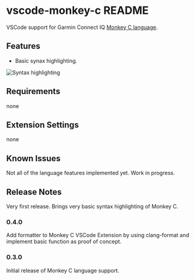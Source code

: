# vscode-monkey-c README

VSCode support for Garmin Connect IQ [Monkey C language](https://developer.garmin.com/connect-iq/programmers-guide/monkey-c/).

## Features

* Basic synax highlighting.

![Syntax highlighting](https://raw.githubusercontent.com/ghisguth/vscode-monkey-c/master/images/syntax.png)

## Requirements

none

## Extension Settings

none

## Known Issues

Not all of the language features implemented yet. Work in progress.

## Release Notes

Very first release. Brings very basic syntax highlighting of Monkey C.

### 0.4.0

Add formatter to Monkey C VSCode Extension by using clang-format and implement  basic function as proof of concept.

### 0.3.0

Initial release of Monkey C language support.

